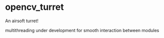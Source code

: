 # opencv_turret

An airsoft turret!

multithreading under development for smooth interaction between modules
